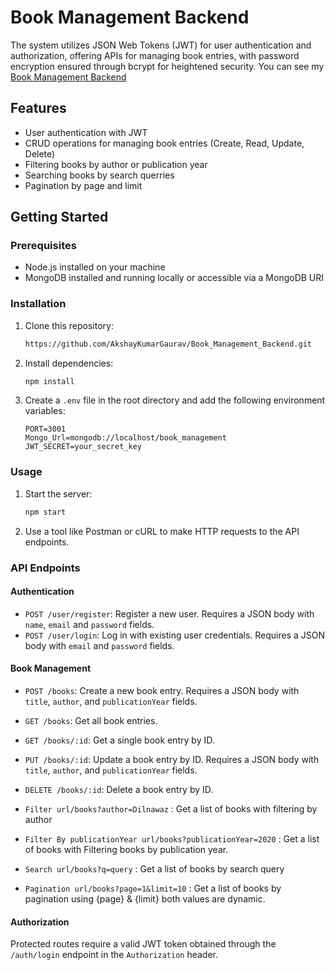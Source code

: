 

# Book Management Backend

The system utilizes JSON Web Tokens (JWT) for user authentication and authorization, offering APIs for managing book entries, with password encryption ensured through bcrypt for heightened security. You can see my [Book Management Backend](https://book-management-backend-vny5.onrender.com/)


## Features

- User authentication with JWT
- CRUD operations for managing book entries (Create, Read, Update, Delete)
- Filtering books by author or publication year
- Searching books by search querries
- Pagination  by page and limit

## Getting Started

### Prerequisites

- Node.js installed on your machine
- MongoDB installed and running locally or accessible via a MongoDB URI

### Installation

1. Clone this repository:

   ```bash
   https://github.com/AkshayKumarGaurav/Book_Management_Backend.git
   ```

2. Install dependencies:

   ```bash
   npm install
   ```

3. Create a `.env` file in the root directory and add the following environment variables:

   ```plaintext
   PORT=3001
   Mongo_Url=mongodb://localhost/book_management
   JWT_SECRET=your_secret_key
   ```

### Usage

1. Start the server:

   ```bash
   npm start
   ```

2. Use a tool like Postman or cURL to make HTTP requests to the API endpoints.

### API Endpoints

#### Authentication

- `POST /user/register`: Register a new user. Requires a JSON body with `name`, `email` and `password` fields.
- `POST /user/login`: Log in with existing user credentials. Requires a JSON body with `email` and `password` fields.

#### Book Management

- `POST /books`: Create a new book entry. Requires a JSON body with `title`, `author`, and `publicationYear` fields.
- `GET /books`: Get all book entries.
- `GET /books/:id`: Get a single book entry by ID.
- `PUT /books/:id`: Update a book entry by ID. Requires a JSON body with `title`, `author`, and `publicationYear` fields.
- `DELETE /books/:id`: Delete a book entry by ID.

- `Filter url/books?author=Dilnawaz` : Get a list of books with filtering by author
- `Filter By publicationYear url/books?publicationYear=2020` : Get a list of books with Filtering books by publication year.
- `Search url/books?q=query` : Get a list of books by search query
- `Pagination url/books?page=1&limit=10` : Get a list of books by pagination using {page} & {limit} both values are dynamic.



#### Authorization

Protected routes require a valid JWT token obtained through the `/auth/login` endpoint in the `Authorization` header.

